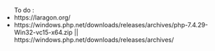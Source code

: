 <ul>To do :
<li>https://laragon.org/</li>
<li>https://windows.php.net/downloads/releases/archives/php-7.4.29-Win32-vc15-x64.zip || https://windows.php.net/downloads/releases/archives/</li>
</ul>
